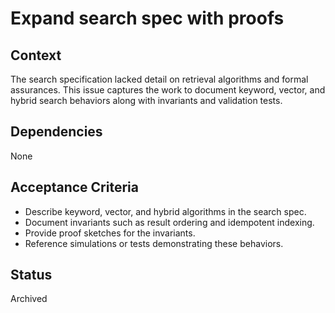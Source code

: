 # Expand search spec with proofs

## Context
The search specification lacked detail on retrieval algorithms and formal
assurances. This issue captures the work to document keyword, vector, and
hybrid search behaviors along with invariants and validation tests.

## Dependencies
None

## Acceptance Criteria
- Describe keyword, vector, and hybrid algorithms in the search spec.
- Document invariants such as result ordering and idempotent indexing.
- Provide proof sketches for the invariants.
- Reference simulations or tests demonstrating these behaviors.

## Status
Archived
